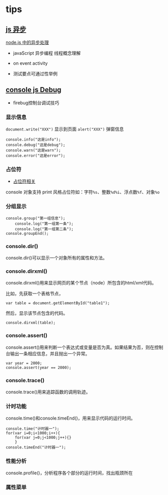 # tips



## [js 异步](https://kb.cnblogs.com/page/95090/)
[node.js 中的异步处理](https://cnodejs.org/topic/54acfbb5ce87bace2444cbfb)
- javaScript 异步编程  线程概念理解


- on event activity


- 测试要点可通过性举例





## [console js Debug](http://www.cnblogs.com/see7di/archive/2011/11/21/2257442.html)

- firebug控制台调试技巧

### 显示信息

`document.write("XXX")`	显示到页面
`alert("XXX")`			弹窗信息
	
	console.info("这是info");
	console.debug("这是debug");
	console.warn("这是warn");
	console.error("这是error");


### 占位符
- [占位符相关](/Note0723.md)  

console 对象支持 print 风格占位符如：字符`%s`、整数`%d%i`、浮点数`%f`、对象`%o`


### 分组显示

	console.group("第一组信息");
		console.log("第一组第一条");
		console.log("第一组第二条");
	console.groupEnd();


### console.dir()

console.dir()可以显示一个对象所有的属性和方法。


### console.dirxml()

console.dirxml()用来显示网页的某个节点（node）所包含的html/xml代码。


比如，先获取一个表格节点，

	var table = document.getElementById("table1");

然后，显示该节点包含的代码。

	console.dirxml(table);


### console.assert()

console.assert()用来判断一个表达式或变量是否为真。如果结果为否，则在控制台输出一条相应信息，并且抛出一个异常。

	var year = 2000;
	console.assert(year == 2000);


### console.trace() 

console.trace()用来追踪函数的调用轨迹。


### 计时功能

console.time()和console.timeEnd()，用来显示代码的运行时间。

	console.time("计时器一");
	for(var i=0;i<1000;i++){
		for(var j=0;j<1000;j++){}
		}
	console.timeEnd("计时器一");

### 性能分析

console.profile()，分析程序各个部分的运行时间，找出瓶颈所在


### 属性菜单

